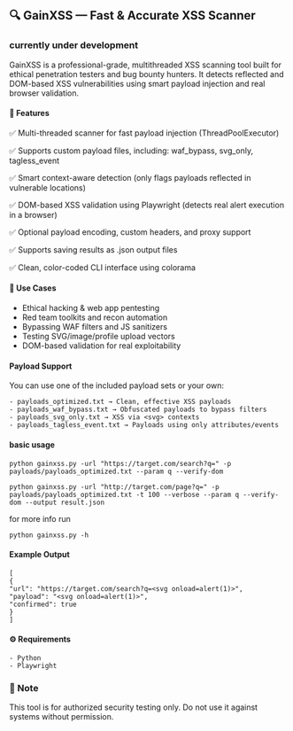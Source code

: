 ## 🔍 GainXSS — Fast & Accurate XSS Scanner

### currently under development

GainXSS is a professional-grade, multithreaded XSS scanning tool built for ethical penetration testers and bug bounty hunters. It detects reflected and DOM-based XSS vulnerabilities using smart payload injection and real browser validation.

#### 🚀 Features
✅ Multi-threaded scanner for fast payload injection (ThreadPoolExecutor)

✅ Supports custom payload files, including: waf_bypass, svg_only, tagless_event

✅ Smart context-aware detection (only flags payloads reflected in vulnerable locations)

✅ DOM-based XSS validation using Playwright (detects real alert execution in a browser)

✅ Optional payload encoding, custom headers, and proxy support

✅ Supports saving results as .json output files

✅ Clean, color-coded CLI interface using colorama

#### 🎯 Use Cases
- Ethical hacking & web app pentesting
- Red team toolkits and recon automation
- Bypassing WAF filters and JS sanitizers
- Testing SVG/image/profile upload vectors
- DOM-based validation for real exploitability

#### Payload Support
You can use one of the included payload sets or your own:

    - payloads_optimized.txt → Clean, effective XSS payloads
    - payloads_waf_bypass.txt → Obfuscated payloads to bypass filters
    - payloads_svg_only.txt → XSS via <svg> contexts
    - payloads_tagless_event.txt → Payloads using only attributes/events

#### basic usage
    python gainxss.py -url "https://target.com/search?q=" -p payloads/payloads_optimized.txt --param q --verify-dom

    python gainxss.py -url "http://target.com/page?q=" -p payloads/payloads_optimized.txt -t 100 --verbose --param q --verify-dom --output result.json

for more info run

    python gainxss.py -h

#### Example Output
    [
    {
    "url": "https://target.com/search?q=<svg onload=alert(1)>",
    "payload": "<svg onload=alert(1)>",
    "confirmed": true
    }
    ]

#### ⚙️ Requirements
    - Python
    - Playwright

### 📌 Note
This tool is for authorized security testing only. Do not use it against systems without permission.
